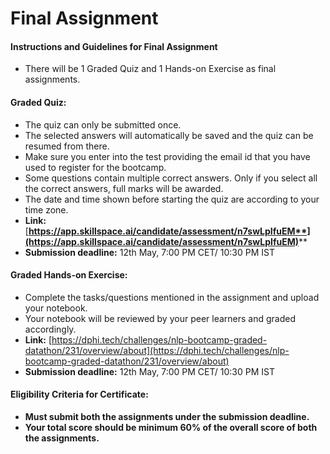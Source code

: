 # Final Assignment

#### Instructions and Guidelines for Final Assignment

* There will be 1 Graded Quiz and 1 Hands-on Exercise as final assignments.

#### Graded Quiz:

* The quiz can only be submitted once.
* The selected answers will automatically be saved and the quiz can be resumed from there.
* Make sure you enter into the test providing the email id that you have used to register for the bootcamp.
* Some questions contain multiple correct answers. Only if you select all the correct answers, full marks will be awarded.
* The date and time shown before starting the quiz are according to your time zone.
* **Link:** [**https://app.skillspace.ai/candidate/assessment/n7swLpIfuEM**](https://app.skillspace.ai/candidate/assessment/n7swLpIfuEM)****
* **Submission deadline:** 12th May, 7:00 PM CET/ 10:30 PM IST

#### Graded Hands-on Exercise:

* Complete the tasks/questions mentioned in the assignment and upload your notebook.
* Your notebook will be reviewed by your peer learners and graded accordingly.
* **Link:** [https://dphi.tech/challenges/nlp-bootcamp-graded-datathon/231/overview/about](https://dphi.tech/challenges/nlp-bootcamp-graded-datathon/231/overview/about)
* **Submission deadline:** 12th May, 7:00 PM CET/ 10:30 PM IST

#### Eligibility Criteria for Certificate:

* **Must submit both the assignments under the submission deadline.**
* **Your total score should be minimum 60% of the overall score of both the assignments.**
